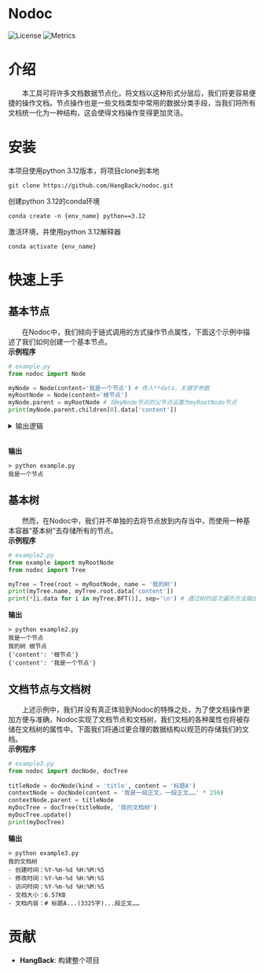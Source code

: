 Nodoc
============
![License](https://img.shields.io/badge/license-MIT-blue.svg)
![Metrics](https://img.shields.io/badge/build-develop-yellow)

# 介绍

&emsp;&emsp;本工具可将许多文档数据节点化，将文档以这种形式分层后，我们将更容易便捷的操作文档。节点操作也是一些文档类型中常用的数据分类手段，当我们将所有文档统一化为一种结构，这会使得文档操作变得更加灵活。

# 安装
本项目使用python 3.12版本，将项目clone到本地

`git clone https://github.com/HangBack/nodoc.git`

创建python 3.12的conda环境


`conda create -n {env_name} python==3.12`

激活环境，并使用python 3.12解释器

`conda activate {env_name}`<br>

# 快速上手
## 基本节点
&emsp;&emsp;在Nodoc中，我们倾向于链式调用的方式操作节点属性，下面这个示例中描述了我们如何创建一个基本节点。<br>
**示例程序**

``` py
# example.py
from nodoc import Node

myNode = Node(content='我是一个节点') # 传入**data，关键字参数
myRootNode = Node(content='根节点')
myNode.parent = myRootNode # 将myNode节点的父节点设置为myRootNode节点
print(myNode.parent.children[0].data['content'])
```
<details>
    <summary>输出逻辑</summary>
&emsp;&emsp;myNode.parent 访问其父节点，即myRootNode<br>
&emsp;&emsp;myNode.parent.children[0] 访问myRootNode下的第一个子节点，由于myNode是唯一一个选择它作为父节点的节点，固然第一个子节点是myNode<br>
&emsp;&emsp;myNode.parent.chidlren[0].data 访问该节点的数据<br>
</details>
<br>

**输出**

``` console
> python example.py
我是一个节点
```
## 基本树
&emsp;&emsp;然而，在Nodoc中，我们并不单独的去将节点放到内存当中，而使用一种基本容器“基本树”去存储所有的节点。<br>
**示例程序**

``` py
# example2.py
from example import myRootNode
from nodoc import Tree

myTree = Tree(root = myRootNode, name = '我的树')
print(myTree.name, myTree.root.data['content'])
print(*[i.data for i in myTree.BFT()], sep='\n') # 通过树的层次遍历方法输出节点数据
```
**输出**

``` console
> python example2.py
我是一个节点
我的树 根节点
{'content': '根节点'}
{'content': '我是一个节点'}
```

## 文档节点与文档树
&emsp;&emsp;上述示例中，我们并没有真正体验到Nodoc的特殊之处，为了使文档操作更加方便与准确，Nodoc实现了文档节点和文档树，我们文档的各种属性也将被存储在文档树的属性中。下面我们将通过更合理的数据结构以规范的存储我们的文档。<br>
**示例程序**

``` py
# example3.py
from nodoc import docNode, docTree
    
titleNode = docNode(kind = 'title', content = '标题A')
contextNode = docNode(content = '我是一段正文，一段正文……' * 256)
contextNode.parent = titleNode
myDocTree = docTree(titleNode, '我的文档树')
myDocTree.update()
print(myDocTree)
```

**输出**

``` console
> python example3.py
我的文档树
- 创建时间：%Y-%m-%d %H:%M:%S
- 修改时间：%Y-%m-%d %H:%M:%S
- 访问时间：%Y-%m-%d %H:%M:%S
- 文档大小：6.57KB
- 文档内容：# 标题A...(3325字)...段正文……
```

# 贡献
- **HangBack**: 构建整个项目